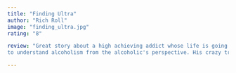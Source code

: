 ```yaml
---
title: "Finding Ultra"
author: "Rich Roll"
image: "finding_ultra.jpg"
rating: "8"

review: "Great story about a high achieving addict whose life is going well on the surface but in absolute turmoil on the inside. He turns his life around through ultra endurance sports including Triathlon. It was enlightening
to understand alcoholism from the alcoholic's perspective. His crazy triathlon and endurance running stories are highly entertaining. The last fourth is about eating vegan which I admittedly did not read."

---
```

